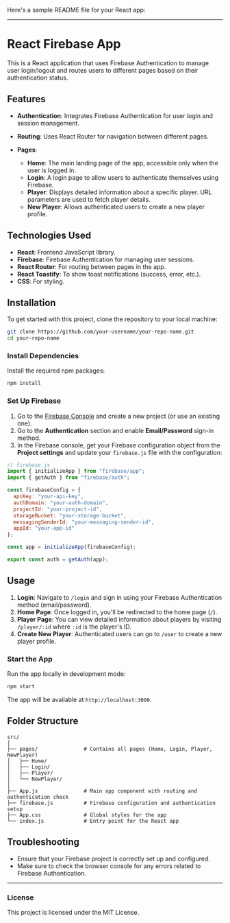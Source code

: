 Here's a sample README file for your React app:

---

# React Firebase App

This is a React application that uses Firebase Authentication to manage user login/logout and routes users to different pages based on their authentication status.

## Features

* **Authentication**: Integrates Firebase Authentication for user login and session management.
* **Routing**: Uses React Router for navigation between different pages.
* **Pages**:

  * **Home**: The main landing page of the app, accessible only when the user is logged in.
  * **Login**: A login page to allow users to authenticate themselves using Firebase.
  * **Player**: Displays detailed information about a specific player. URL parameters are used to fetch player details.
  * **New Player**: Allows authenticated users to create a new player profile.

## Technologies Used

* **React**: Frontend JavaScript library.
* **Firebase**: Firebase Authentication for managing user sessions.
* **React Router**: For routing between pages in the app.
* **React Toastify**: To show toast notifications (success, error, etc.).
* **CSS**: For styling.

## Installation

To get started with this project, clone the repository to your local machine:

```bash
git clone https://github.com/your-username/your-repo-name.git
cd your-repo-name
```

### Install Dependencies

Install the required npm packages:

```bash
npm install
```

### Set Up Firebase

1. Go to the [Firebase Console](https://console.firebase.google.com/) and create a new project (or use an existing one).
2. Go to the **Authentication** section and enable **Email/Password** sign-in method.
3. In the Firebase console, get your Firebase configuration object from the **Project settings** and update your `firebase.js` file with the configuration:

```js
// firebase.js
import { initializeApp } from "firebase/app";
import { getAuth } from "firebase/auth";

const firebaseConfig = {
  apiKey: "your-api-key",
  authDomain: "your-auth-domain",
  projectId: "your-project-id",
  storageBucket: "your-storage-bucket",
  messagingSenderId: "your-messaging-sender-id",
  appId: "your-app-id"
};

const app = initializeApp(firebaseConfig);

export const auth = getAuth(app);
```

## Usage

1. **Login**: Navigate to `/login` and sign in using your Firebase Authentication method (email/password).
2. **Home Page**: Once logged in, you'll be redirected to the home page (`/`).
3. **Player Page**: You can view detailed information about players by visiting `/player/:id` where `:id` is the player's ID.
4. **Create New Player**: Authenticated users can go to `/user` to create a new player profile.

### Start the App

Run the app locally in development mode:

```bash
npm start
```

The app will be available at `http://localhost:3000`.

## Folder Structure

```plaintext
src/
│
├── pages/               # Contains all pages (Home, Login, Player, NewPlayer)
│   ├── Home/
│   ├── Login/
│   ├── Player/
│   └── NewPlayer/
│
├── App.js               # Main app component with routing and authentication check
├── firebase.js          # Firebase configuration and authentication setup
├── App.css              # Global styles for the app
└── index.js             # Entry point for the React app
```

## Troubleshooting

* Ensure that your Firebase project is correctly set up and configured.
* Make sure to check the browser console for any errors related to Firebase Authentication.

---

### License

This project is licensed under the MIT License.

